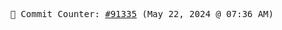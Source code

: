 <p align="center">
    <samp>
        📮 Commit Counter: <a href="https://github.com/Javascript-void0/Javascript-void0/commits/main">#91335</a> (May 22, 2024 @ 07:36 AM)
    </samp>
</p>